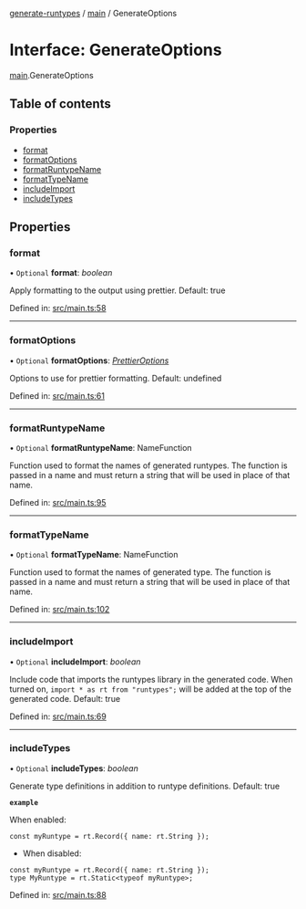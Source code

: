 [generate-runtypes](../README.md) / [main](../modules/main.md) / GenerateOptions

# Interface: GenerateOptions

[main](../modules/main.md).GenerateOptions

## Table of contents

### Properties

- [format](main.generateoptions.md#format)
- [formatOptions](main.generateoptions.md#formatoptions)
- [formatRuntypeName](main.generateoptions.md#formatruntypename)
- [formatTypeName](main.generateoptions.md#formattypename)
- [includeImport](main.generateoptions.md#includeimport)
- [includeTypes](main.generateoptions.md#includetypes)

## Properties

### format

• `Optional` **format**: *boolean*

Apply formatting to the output using prettier. Default: true

Defined in: [src/main.ts:58](https://github.com/cobraz/generate-runtypes/blob/e397a85/src/main.ts#L58)

___

### formatOptions

• `Optional` **formatOptions**: [*PrettierOptions*](main.prettieroptions.md)

Options to use for prettier formatting. Default: undefined

Defined in: [src/main.ts:61](https://github.com/cobraz/generate-runtypes/blob/e397a85/src/main.ts#L61)

___

### formatRuntypeName

• `Optional` **formatRuntypeName**: NameFunction

Function used to format the names of generated runtypes.
The function is passed in a name and must return a string that will be
used in place of that name.

Defined in: [src/main.ts:95](https://github.com/cobraz/generate-runtypes/blob/e397a85/src/main.ts#L95)

___

### formatTypeName

• `Optional` **formatTypeName**: NameFunction

Function used to format the names of generated type.
The function is passed in a name and must return a string that will be
used in place of that name.

Defined in: [src/main.ts:102](https://github.com/cobraz/generate-runtypes/blob/e397a85/src/main.ts#L102)

___

### includeImport

• `Optional` **includeImport**: *boolean*

Include code that imports the runtypes library in the generated code.
When turned on, `import * as rt from "runtypes";` will be added at the
top of the generated code.
Default: true

Defined in: [src/main.ts:69](https://github.com/cobraz/generate-runtypes/blob/e397a85/src/main.ts#L69)

___

### includeTypes

• `Optional` **includeTypes**: *boolean*

Generate type definitions in addition to runtype definitions.
Default: true

**`example`**

When enabled:
```
const myRuntype = rt.Record({ name: rt.String });
```

   * When disabled:
```
const myRuntype = rt.Record({ name: rt.String });
type MyRuntype = rt.Static<typeof myRuntype>;
```

Defined in: [src/main.ts:88](https://github.com/cobraz/generate-runtypes/blob/e397a85/src/main.ts#L88)
